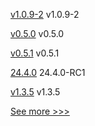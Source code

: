 
[v1.0.9-2](https://github.com/hyperledger-labs/fabric-operator/releases/tag/v1.0.9-2) v1.0.9-2

[v0.5.0](https://github.com/hyperledger-labs/yui-relayer/releases/tag/v0.5.0) v0.5.0

[v0.5.1](https://github.com/hyperledger/indy-node-monitor/releases/tag/v0.5.1) v0.5.1

[24.4.0](https://github.com/hyperledger/besu/releases/tag/24.4.0) 24.4.0-RC1

[v1.3.5](https://github.com/hyperledger/firefly-evmconnect/releases/tag/v1.3.5) v1.3.5


[See more >>>](https://start-here.hyperledger.org/releases)
